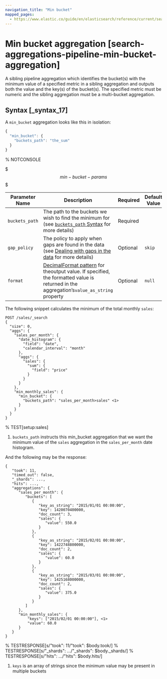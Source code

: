 ```yaml
---
navigation_title: "Min bucket"
mapped_pages:
  - https://www.elastic.co/guide/en/elasticsearch/reference/current/search-aggregations-pipeline-min-bucket-aggregation.html
---
```


# Min bucket aggregation [search-aggregations-pipeline-min-bucket-aggregation]


A sibling pipeline aggregation which identifies the bucket(s) with the minimum value of a specified metric in a sibling aggregation and outputs both the value and the key(s) of the bucket(s). The specified metric must be numeric and the sibling aggregation must be a multi-bucket aggregation.

## Syntax [_syntax_17]

A `min_bucket` aggregation looks like this in isolation:

```js
{
  "min_bucket": {
    "buckets_path": "the_sum"
  }
}
```
% NOTCONSOLE

$$$min-bucket-params$$$

| Parameter Name | Description | Required | Default Value |
| --- | --- | --- | --- |
| `buckets_path` | The path to the buckets we wish to find the minimum for (see [`buckets_path` Syntax](/reference/aggregations/pipeline.md#buckets-path-syntax) for more details) | Required |  |
| `gap_policy` | The policy to apply when gaps are found in the data (see [Dealing with gaps in the data](/reference/aggregations/pipeline.md#gap-policy) for more details) | Optional | `skip` |
| `format` | [DecimalFormat pattern](https://docs.oracle.com/en/java/javase/11/docs/api/java.base/java/text/DecimalFormat.html) for theoutput value. If specified, the formatted value is returned in the aggregation’s`value_as_string` property | Optional | `null` |

The following snippet calculates the minimum of the total monthly `sales`:

```console
POST /sales/_search
{
  "size": 0,
  "aggs": {
    "sales_per_month": {
      "date_histogram": {
        "field": "date",
        "calendar_interval": "month"
      },
      "aggs": {
        "sales": {
          "sum": {
            "field": "price"
          }
        }
      }
    },
    "min_monthly_sales": {
      "min_bucket": {
        "buckets_path": "sales_per_month>sales" <1>
      }
    }
  }
}
```
% TEST[setup:sales]

1. `buckets_path` instructs this min_bucket aggregation that we want the minimum value of the `sales` aggregation in the `sales_per_month` date histogram.


And the following may be the response:

```console-result
{
   "took": 11,
   "timed_out": false,
   "_shards": ...,
   "hits": ...,
   "aggregations": {
      "sales_per_month": {
         "buckets": [
            {
               "key_as_string": "2015/01/01 00:00:00",
               "key": 1420070400000,
               "doc_count": 3,
               "sales": {
                  "value": 550.0
               }
            },
            {
               "key_as_string": "2015/02/01 00:00:00",
               "key": 1422748800000,
               "doc_count": 2,
               "sales": {
                  "value": 60.0
               }
            },
            {
               "key_as_string": "2015/03/01 00:00:00",
               "key": 1425168000000,
               "doc_count": 2,
               "sales": {
                  "value": 375.0
               }
            }
         ]
      },
      "min_monthly_sales": {
          "keys": ["2015/02/01 00:00:00"], <1>
          "value": 60.0
      }
   }
}
```
%  TESTRESPONSE[s/"took": 11/"took": $body.took/]
%  TESTRESPONSE[s/"_shards": \.\.\./"_shards": $body._shards/]
%  TESTRESPONSE[s/"hits": \.\.\./"hits": $body.hits/]

1. `keys` is an array of strings since the minimum value may be present in multiple buckets



